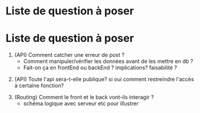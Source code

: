 # Liste de question à poser 

# Liste de question à poser 

1. (API) Comment catcher une erreur de post ? 
   * Comment manipuler/vérifier les données avant de les mettre en db ?
   * Fait-on ça en frontEnd ou backEnd ? implications? faisabilité ?
>

2. (API) Toute l'api sera-t-elle publique? si oui comment restreindre l'accès à certaine fonction?
>

3. (Routing) Comment le front et le back vont-ils interagir ? 
   * schéma logique avec serveur etc pour illustrer  
>